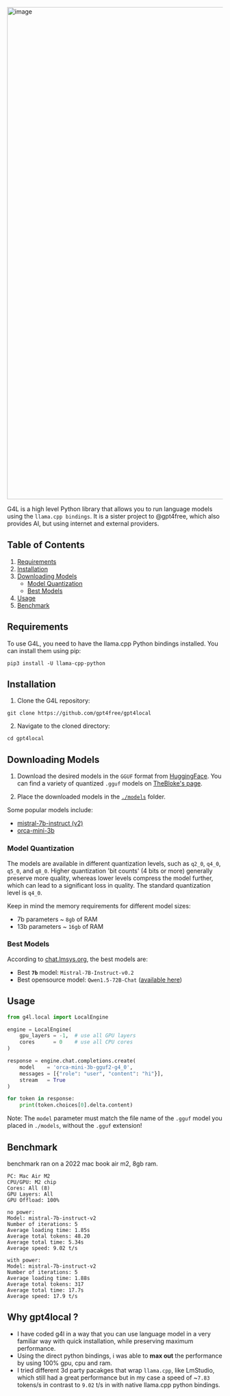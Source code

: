 <img width="1148" alt="image" src="https://github.com/gpt4free/gpt4local/assets/98614666/df91ae5f-fa4a-4eb3-9dca-f9d38aa3764b">

G4L is a high level Python library that allows you to run language models using the `llama.cpp bindings`. It is a sister project to @gpt4free, which also provides AI, but using internet and external providers.

## Table of Contents

1. [Requirements](#requirements)
2. [Installation](#installation)
3. [Downloading Models](#downloading-models)
   - [Model Quantization](#model-quantization)
   - [Best Models](#best-models)
4. [Usage](#usage)
5. [Benchmark](#benchmark)

## Requirements

To use G4L, you need to have the llama.cpp Python bindings installed. You can install them using pip:

```
pip3 install -U llama-cpp-python
```

## Installation

1. Clone the G4L repository:

```
git clone https://github.com/gpt4free/gpt4local
```

2. Navigate to the cloned directory:

```
cd gpt4local
```

## Downloading Models

1. Download the desired models in the `GGUF` format from [HuggingFace](https://huggingface.co/). You can find a variety of quantized `.gguf` models on [TheBloke's page](https://huggingface.co/TheBloke).

2. Place the downloaded models in the [`./models`](/models) folder.

Some popular models include:
- [mistral-7b-instruct (v2)](https://huggingface.co/TheBloke/Mistral-7B-Instruct-v0.2-GGUF)
- [orca-mini-3b](https://gpt4all.io/models/gguf/orca-mini-3b-gguf2-q4_0.gguf)

### Model Quantization

The models are available in different quantization levels, such as `q2_0`, `q4_0`, `q5_0`, and `q8_0`. Higher quantization 'bit counts' (4 bits or more) generally preserve more quality, whereas lower levels compress the model further, which can lead to a significant loss in quality. The standard quantization level is `q4_0`.

Keep in mind the memory requirements for different model sizes:
- 7b parameters ~ `8gb` of RAM
- 13b parameters ~ `16gb` of RAM

### Best Models

According to [chat.lmsys.org](https://chat.lmsys.org/), the best models are:
- Best **`7b`** model: `Mistral-7B-Instruct-v0.2`
- Best opensource model: `Qwen1.5-72B-Chat` ([available here](https://huggingface.co/Qwen/Qwen1.5-72B-Chat-GGUF/tree/main))

## Usage

```py
from g4l.local import LocalEngine

engine = LocalEngine(
    gpu_layers = -1,  # use all GPU layers
    cores      = 0    # use all CPU cores
)

response = engine.chat.completions.create(
    model    = 'orca-mini-3b-gguf2-g4_0',
    messages = [{"role": "user", "content": "hi"}],
    stream   = True
)

for token in response:
    print(token.choices[0].delta.content)
```

Note: The `model` parameter must match the file name of the `.gguf` model you placed in `./models`, without the `.gguf` extension!

## Benchmark
benchmark ran on a 2022 mac book air m2, 8gb ram.

```
PC: Mac Air M2
CPU/GPU: M2 chip
Cores: All (8)
GPU Layers: All
GPU Offload: 100%

no power:
Model: mistral-7b-instruct-v2
Number of iterations: 5
Average loading time: 1.85s
Average total tokens: 48.20
Average total time: 5.34s
Average speed: 9.02 t/s

with power:
Model: mistral-7b-instruct-v2
Number of iterations: 5
Average loading time: 1.88s
Average total tokens: 317
Average total time: 17.7s
Average speed: 17.9 t/s
```

## Why gpt4local ?
- I have coded g4l in a way that you can use language model in a very familiar way with quick installation, while preserving maximum performance.
- Using the direct python bindings, i was able to **max out** the performance by using 100% gpu, cpu and ram.
- I tried different 3d party pacakges that wrap `llama.cpp`, like LmStudio, which still had a great performance but in my case a speed of ~`7.83` tokens/s in contrast to `9.02` t/s in with native llama.cpp python bindings.
